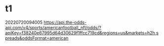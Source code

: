 # t1

20220720094005
https://api.the-odds-api.com/v4/sports/americanfootball_nfl/odds/?apiKey=f38240e67995d64d30629f1ffcc719cd&regions=us&markets=h2h,spreads&oddsFormat=american
